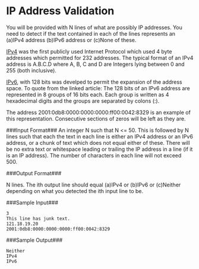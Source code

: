 IP Address Validation
=====================

You will be provided with N lines of what are possibly IP addresses. You need to detect if the text contained in each of the lines represents an (a)IPv4 address (b)IPv6 address or (c)None of these.

[IPv4](https://en.wikipedia.org/wiki/IPv4) was the first publicly used Internet Protocol which used 4 byte addresses which permitted for 232 addresses. The typical format of an IPv4 address is A.B.C.D where A, B, C and D are Integers lying between 0 and 255 (both inclusive).

[IPv6](https://en.wikipedia.org/wiki/IPv6), with 128 bits was develped to permit the expansion of the address space. To quote from the linked article: The 128 bits of an IPv6 address are represented in 8 groups of 16 bits each. Each group is written as 4 hexadecimal digits and the groups are separated by colons (:). 

The address 2001:0db8:0000:0000:0000:ff00:0042:8329 is an example of this representation. Consecutive sections of zeros will be left as they are.

###Input Format###
An integer N such that N <= 50. This is followed by N lines such that each the text in each line is either an IPv4 address or an IPv6 address, or a chunk of text which does not equal either of these. There will be no extra text or whitespace leading or trailing the IP address in a line (if it is an IP address). The number of characters in each line will not exceed 500.

###Output Format###

N lines.
The ith output line should equal (a)IPv4 or (b)IPv6 or (c)Neither depending on what you detected the ith input line to be.

###Sample Input###

```
3
This line has junk text.  
121.18.19.20  
2001:0db8:0000:0000:0000:ff00:0042:8329  
```

###Sample Output###
```
Neither    
IPv4  
IPv6
```